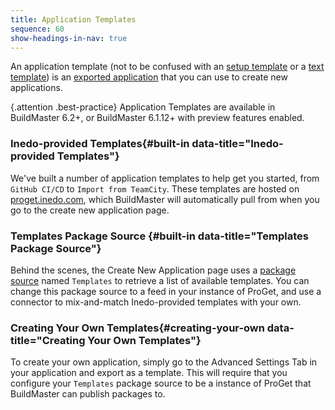 ```yaml
---
title: Application Templates
sequence: 60
show-headings-in-nav: true
---
```

An application template (not to be confused with an [setup template](setup-template) or a [text template](/docs/executionengine/components/text-templating)) is an [exported application](import-export) that you can use to create new applications.

{.attention .best-practice} Application Templates are available in BuildMaster 6.2+, or BuildMaster 6.1.12+ with preview features enabled.

### Inedo-provided Templates{#built-in data-title="Inedo-provided Templates"}

We've built a number of application templates to help get you started, from `GitHub CI/CD` to `Import from TeamCity`. These templates are hosted on [proget.inedo.com](https://proget.inedo.com/feeds/Templates), which BuildMaster will automatically pull from when you go to the create new application page. 

### Templates Package Source {#built-in data-title="Templates Package Source"}

Behind the scenes, the Create New Application page uses a [package source](/docs/buildmaster/builds/packaging/package-sources) named `Templates` to retrieve a list of available templates. You can change this package source to a feed in your instance of ProGet, and use a connector to mix-and-match Inedo-provided templates with your own.

### Creating Your Own Templates{#creating-your-own data-title="Creating Your Own Templates"}
To create your own application, simply go to the Advanced Settings Tab in your application and export as a template. This will require that you configure your `Templates` package source to be a instance of ProGet that BuildMaster can publish packages to.
<!--
You may also want to start with a very lightweight version of an application where you already have set up the critical elements of the application but understand that more configuration is needed. This is where templates will be useful. A template is similar to an exported application except it will not contain any history. 
-->